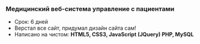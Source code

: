 ### Медицинский веб-система управление с пациентами

* Срок: 6 дней </br>
* Верстал все сайт, придумал дизайн сайта сам! </br>
* Написано на чистом: <b>HTML5, CSS3, JavaScript (JQuery) PHP, MySQL </br>  </br>
